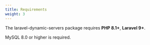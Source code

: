 ```yaml
---
title: Requirements
weight: 3
---
```


The laravel-dynamic-servers package requires **PHP 8.1+**,  **Laravel 9+**. 

MySQL 8.0 or higher is required.
